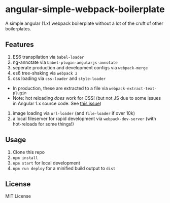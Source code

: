 # angular-simple-webpack-boilerplate

A simple angular (1.x) webpack boilerplate without a lot of the cruft of other boilerplates.

## Features

1. ES6 transpilation via `babel-loader`
1. ng-annotate via `babel-plugin-angularjs-annotate`
1. seperate production and development configs via `webpack-merge`
1. es6 tree-shaking via `webpack 2`
1. css loading via `css-loader` and `style-loader`
 - In production, these are extracted to a file via `webpack-extract-text-plugin`
 - Note: hot reloading _does_ work for CSS! (but not JS due to some issues in Angular 1.x source code. See [this issue][issue])
1. image loading via `url-loader` (and `file-loader` if over 10k)
1. a local fileserver for rapid development via `webpack-dev-server` (with hot-reloads for some things!)

## Usage

1. Clone this repo
1. `npm install`
1. `npm start` for local development
1. `npm run deploy` for a minified build output to `dist`

## License

MIT License

[issue]: https://github.com/angular/angular.js/issues/11904#issuecomment-173200161
